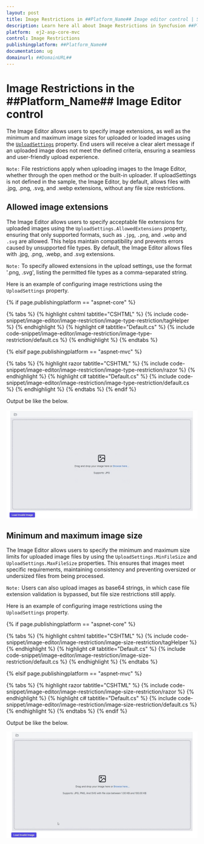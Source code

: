 ```yaml
---
layout: post
title: Image Restrictions in ##Platform_Name## Image editor control | Syncfusion
description: Learn here all about Image Restrictions in Syncfusion ##Platform_Name## Image editor control of Syncfusion Essential JS 2 and more.
platform:  ej2-asp-core-mvc
control: Image Restrictions 
publishingplatform: ##Platform_Name##
documentation: ug
domainurl: ##DomainURL##
---
```


# Image Restrictions in the ##Platform_Name## Image Editor control

The Image Editor allows users to specify image extensions, as well as the minimum and maximum image sizes for uploaded or loaded images using the [`UploadSettings`](https://help.syncfusion.com/cr/aspnetmvc-js2/Syncfusion.EJ2.ImageEditor.ImageEditor.html#Syncfusion_EJ2_ImageEditor_ImageEditor_UploadSettings) property. End users will receive a clear alert message if an uploaded image does not meet the defined criteria, ensuring a seamless and user-friendly upload experience.

`Note:` File restrictions apply when uploading images to the Image Editor, whether through the open method or the built-in uploader. If uploadSettings is not defined in the sample, the Image Editor, by default, allows files with .jpg, .png, .svg, and .webp extensions, without any file size restrictions.

## Allowed image extensions

The Image Editor allows users to specify acceptable file extensions for uploaded images using the `UploadSettings.AllowedExtensions` property, ensuring that only supported formats, such as `.jpg`, `.png`, and `.webp` and `.svg` are allowed. This helps maintain compatibility and prevents errors caused by unsupported file types. By default, the Image Editor allows files with .jpg, .png, .webp, and .svg extensions.

`Note:` To specify allowed extensions in the upload settings, use the format '.png, .svg', listing the permitted file types as a comma-separated string.

Here is an example of configuring image restrictions using the `UploadSettings` property.

{% if page.publishingplatform == "aspnet-core" %}

{% tabs %}
{% highlight cshtml tabtitle="CSHTML" %}
{% include code-snippet/image-editor/image-restriction/image-type-restriction/tagHelper %}
{% endhighlight %}
{% highlight c# tabtitle="Default.cs" %}
{% include code-snippet/image-editor/image-restriction/image-type-restriction/default.cs %}
{% endhighlight %}
{% endtabs %}

{% elsif page.publishingplatform == "aspnet-mvc" %}

{% tabs %}
{% highlight razor tabtitle="CSHTML" %}
{% include code-snippet/image-editor/image-restriction/image-type-restriction/razor %}
{% endhighlight %}
{% highlight c# tabtitle="Default.cs" %}
{% include code-snippet/image-editor/image-restriction/image-type-restriction/default.cs %}
{% endhighlight %}
{% endtabs %}
{% endif %}

Output be like the below.

![ImageEditor Sample](images/file-type-restriction.png)

## Minimum and maximum image size

The Image Editor allows users to specify the minimum and maximum size limits for uploaded image files by using the `UploadSettings.MinFileSize` and `UploadSettings.MaxFileSize` properties. This ensures that images meet specific requirements, maintaining consistency and preventing oversized or undersized files from being processed.

`Note:` Users can also upload images as base64 strings, in which case file extension validation is bypassed, but file size restrictions still apply.

Here is an example of configuring image restrictions using the `UploadSettings` property.

{% if page.publishingplatform == "aspnet-core" %}

{% tabs %}
{% highlight cshtml tabtitle="CSHTML" %}
{% include code-snippet/image-editor/image-restriction/image-size-restriction/tagHelper %}
{% endhighlight %}
{% highlight c# tabtitle="Default.cs" %}
{% include code-snippet/image-editor/image-restriction/image-size-restriction/default.cs %}
{% endhighlight %}
{% endtabs %}

{% elsif page.publishingplatform == "aspnet-mvc" %}

{% tabs %}
{% highlight razor tabtitle="CSHTML" %}
{% include code-snippet/image-editor/image-restriction/image-size-restriction/razor %}
{% endhighlight %}
{% highlight c# tabtitle="Default.cs" %}
{% include code-snippet/image-editor/image-restriction/image-size-restriction/default.cs %}
{% endhighlight %}
{% endtabs %}
{% endif %}

Output be like the below.

![ImageEditor Sample](images/file-size-restriction.png)